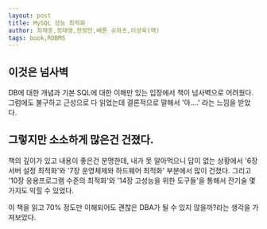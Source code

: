 ```yaml
---
layout: post
title: MySQL 성능 최적화
author: 최재훈,정태영,한정민,배론 슈와츠,이성욱(역)
tags: book,RDBMS
---
```


## 이것은 넘사벽

DB에 대한 개념과 기본 SQL에 대한 이해만 있는 입장에서 책이 넘사벽으로 어려웠다. 그럼에도 불구하고 근성으로 다 읽었는데 결론적으로 말해서 '아....' 라는 느낌을 받았다.

## 그렇지만 소소하게 많은건 건졌다.

책의 깊이가 있고 내용이 좋은건 분명한데, 내가 못 알아먹으니 답이 없는 상황에서 '6장 서버 설정 최적화'와 '7장 운영체제와 하드웨어 최적화' 부분에서 많이 건졌다. 그리고 '10장 응용프로그램 수준의 최적화'와 '14장 고성능을 위한 도구들'을 통해서 잔기술 몇가지도 익힐 수 있었다.

이 책을 읽고 70% 정도만 이해되어도 괜찮은 DBA가 될 수 있지 않을까?라는 생각을 가져보았다.